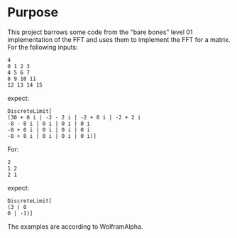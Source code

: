 # Purpose
This project barrows some code from the "bare bones" level 01 implementation of the FFT and uses them to implement the FFT for a matrix. 
For the following inputs:
```
4
0 1 2 3
4 5 6 7
8 9 10 11
12 13 14 15
```
expect:
```
DiscreteLimit[
(30 + 0 i | -2 - 2 i | -2 + 0 i | -2 + 2 i
-8 - 8 i | 0 i | 0 i | 0 i
-8 + 0 i | 0 i | 0 i | 0 i
-8 + 8 i | 0 i | 0 i | 0 i)]
```
For: 
```
2
1 2
2 1
```
expect:
```
DiscreteLimit[
(3 | 0
0 | -1)]
```
The examples are according to WolframAlpha.
